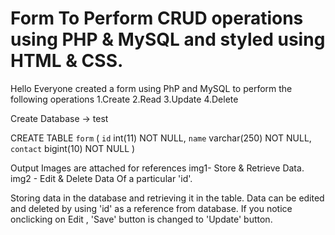 # Form To Perform CRUD operations using PHP & MySQL and styled using HTML & CSS.
Hello Everyone created a form using PhP and MySQL to perform the following operations
1.Create
2.Read
3.Update
4.Delete

Create Database -> test

CREATE TABLE `form` (
  `id` int(11) NOT NULL,
  `name` varchar(250) NOT NULL,
  `contact` bigint(10) NOT NULL
) 

Output Images are attached for references
img1- Store & Retrieve Data.
img2 - Edit & Delete Data Of a particular 'id'.

Storing data in the database and retrieving it in the table.
Data can be edited and deleted by using 'id' as a reference from database.
If you notice onclicking on Edit , 'Save' button is changed to 'Update' button.
